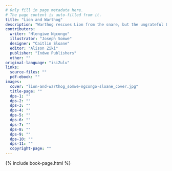 ```yaml
---
# Only fill in page metadata here.
# The page content is auto-filled from it.
title: "Lion and Warthog"
description: "Warthog rescues Lion from the snare, but the ungrateful Lion now wants to eat Warthog. Luckily, clever Rabbit has a plan and he comes to Warthog’s rescue!"
contributors:
  writer: "Hlengiwe Ngcongo"
  illustrator: "Joseph Somwe"
  designer: "Caitlin Sloane"
  editor: "Alison Ziki"
  publisher: "Indwe Publishers"
  other: ""
original-language: "isiZulu"
links:
  source-files: ""
  pdf-ebook: ""
images:
  cover: "lion-and-warthog_somwe-ngcongo-sloane_cover.jpg"
  title-page: ""
  dps-1: ""
  dps-2: ""
  dps-3: ""
  dps-4: ""
  dps-5: ""
  dps-6: ""
  dps-7: ""
  dps-8: ""
  dps-9: ""
  dps-10: ""
  dps-11: ""
  copyright-page: ""
---
```


{% include book-page.html %}





